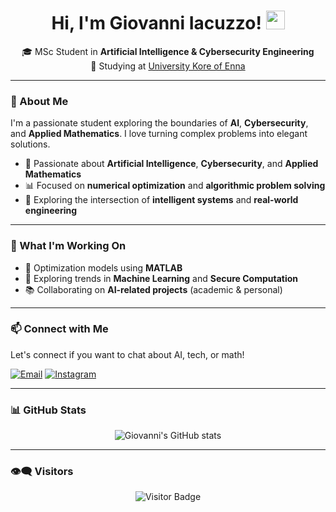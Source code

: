 <h1 align="center">
  Hi, I'm Giovanni Iacuzzo! 
  <img src="https://media.giphy.com/media/hvRJCLFzcasrR4ia7z/giphy.gif" width="30"/>
</h1>

<p align="center">
  🎓 MSc Student in <b>Artificial Intelligence & Cybersecurity Engineering</b><br/>
  📍 Studying at <a href="https://uke.it/en/homepage-it" target="_blank">University Kore of Enna</a>
</p>

---

### 👋 About Me

I'm a passionate student exploring the boundaries of **AI**, **Cybersecurity**, and **Applied Mathematics**. I love turning complex problems into elegant solutions.  

- 🔬 Passionate about **Artificial Intelligence**, **Cybersecurity**, and **Applied Mathematics**  
- 📊 Focused on **numerical optimization** and **algorithmic problem solving**  
- 🧠 Exploring the intersection of **intelligent systems** and **real-world engineering**  

---

### 🚀 What I'm Working On

- 🧮 Optimization models using **MATLAB**  
- 🤖 Exploring trends in **Machine Learning** and **Secure Computation**  
- 📚 Collaborating on **AI-related projects** (academic & personal)  

---

### 📫 Connect with Me

Let's connect if you want to chat about AI, tech, or math!  

[![Email](https://img.shields.io/badge/Email-giovanni.iacuzzo@unikorestudent.it-D14836?style=for-the-badge&logo=gmail&logoColor=white)](mailto:giovanni.iacuzzo@unikorestudent.it) 
[![Instagram](https://img.shields.io/badge/Instagram-@giovanni__iacuzzo__02-E4405F?style=for-the-badge&logo=instagram&logoColor=white)](https://www.instagram.com/giovanni_iacuzzo_02/)

---

### 📊 GitHub Stats

<p align="center">
  <img src="https://github-readme-stats.vercel.app/api?username=GiovanniIacuzzo&show_icons=true&theme=radical&hide_border=true" alt="Giovanni's GitHub stats"/>
</p>

---

### 👁‍🗨 Visitors

<p align="center">
  <img src="https://visitor-badge.laobi.icu/badge?page_id=GiovanniIacuzzo.GiovanniIacuzzo" alt="Visitor Badge"/>
</p>

